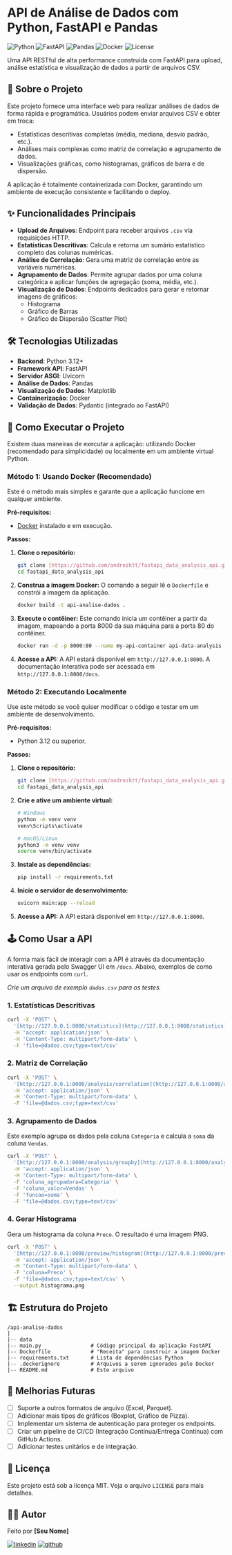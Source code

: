 # API de Análise de Dados com Python, FastAPI e Pandas

![Python](https://img.shields.io/badge/Python-3.12+-blue?logo=python&logoColor=white)
![FastAPI](https://img.shields.io/badge/FastAPI-0.116-blue?logo=fastapi&logoColor=white)
![Pandas](https://img.shields.io/badge/Pandas-2.3-blue?logo=pandas&logoColor=white)
![Docker](https://img.shields.io/badge/Docker-Ready-blue?logo=docker&logoColor=white)
![License](https://img.shields.io/badge/License-MIT-green)

Uma API RESTful de alta performance construída com FastAPI para upload, análise estatística e visualização de dados a partir de arquivos CSV.

## 📖 Sobre o Projeto

Este projeto fornece uma interface web para realizar análises de dados de forma rápida e programática. Usuários podem enviar arquivos CSV e obter em troca:
-   Estatísticas descritivas completas (média, mediana, desvio padrão, etc.).
-   Análises mais complexas como matriz de correlação e agrupamento de dados.
-   Visualizações gráficas, como histogramas, gráficos de barra e de dispersão.

A aplicação é totalmente containerizada com Docker, garantindo um ambiente de execução consistente e facilitando o deploy.

## ✨ Funcionalidades Principais

-   **Upload de Arquivos**: Endpoint para receber arquivos `.csv` via requisições HTTP.
-   **Estatísticas Descritivas**: Calcula e retorna um sumário estatístico completo das colunas numéricas.
-   **Análise de Correlação**: Gera uma matriz de correlação entre as variáveis numéricas.
-   **Agrupamento de Dados**: Permite agrupar dados por uma coluna categórica e aplicar funções de agregação (soma, média, etc.).
-   **Visualização de Dados**: Endpoints dedicados para gerar e retornar imagens de gráficos:
    -   Histograma
    -   Gráfico de Barras
    -   Gráfico de Dispersão (Scatter Plot)

## 🛠️ Tecnologias Utilizadas

-   **Backend**: Python 3.12+
-   **Framework API**: FastAPI
-   **Servidor ASGI**: Uvicorn
-   **Análise de Dados**: Pandas
-   **Visualização de Dados**: Matplotlib
-   **Containerização**: Docker
-   **Validação de Dados**: Pydantic (integrado ao FastAPI)

## 🚀 Como Executar o Projeto

Existem duas maneiras de executar a aplicação: utilizando Docker (recomendado para simplicidade) ou localmente em um ambiente virtual Python.

### Método 1: Usando Docker (Recomendado)

Este é o método mais simples e garante que a aplicação funcione em qualquer ambiente.

**Pré-requisitos:**
-   [Docker](https://www.docker.com/products/docker-desktop/) instalado e em execução.

**Passos:**
1.  **Clone o repositório:**
    ```bash
    git clone [https://github.com/andrezktt/fastapi_data_analysis_api.git]
    cd fastapi_data_analysis_api
    ```

2.  **Construa a imagem Docker:**
    O comando a seguir lê o `Dockerfile` e constrói a imagem da aplicação.
    ```bash
    docker build -t api-analise-dados .
    ```

3.  **Execute o contêiner:**
    Este comando inicia um contêiner a partir da imagem, mapeando a porta 8000 da sua máquina para a porta 80 do contêiner.
    ```bash
    docker run -d -p 8000:80 --name my-api-container api-data-analysis
    ```

4.  **Acesse a API:**
    A API estará disponível em `http://127.0.0.1:8000`. A documentação interativa pode ser acessada em `http://127.0.0.1:8000/docs`.

### Método 2: Executando Localmente

Use este método se você quiser modificar o código e testar em um ambiente de desenvolvimento.

**Pré-requisitos:**
-   Python 3.12 ou superior.

**Passos:**
1.  **Clone o repositório:**
    ```bash
    git clone [https://github.com/andrezktt/fastapi_data_analysis_api.git]
    cd fastapi_data_analysis_api
    ```
2.  **Crie e ative um ambiente virtual:**
    ```bash
    # Windows
    python -m venv venv
    venv\Scripts\activate

    # macOS/Linux
    python3 -m venv venv
    source venv/bin/activate
    ```

3.  **Instale as dependências:**
    ```bash
    pip install -r requirements.txt
    ```

4.  **Inicie o servidor de desenvolvimento:**
    ```bash
    uvicorn main:app --reload
    ```

5.  **Acesse a API:**
    A API estará disponível em `http://127.0.0.1:8000`.

## 🕹️ Como Usar a API

A forma mais fácil de interagir com a API é através da documentação interativa gerada pelo Swagger UI em `/docs`. Abaixo, exemplos de como usar os endpoints com `curl`.

*Crie um arquivo de exemplo `dados.csv` para os testes.*

### 1. Estatísticas Descritivas
```bash
curl -X 'POST' \
  '[http://127.0.0.1:8000/statistics](http://127.0.0.1:8000/statistics)' \
  -H 'accept: application/json' \
  -H 'Content-Type: multipart/form-data' \
  -F 'file=@dados.csv;type=text/csv'
```

### 2. Matriz de Correlação
```bash
curl -X 'POST' \
  '[http://127.0.0.1:8000/analysis/correlation](http://127.0.0.1:8000/analysis/correlation)' \
  -H 'accept: application/json' \
  -H 'Content-Type: multipart/form-data' \
  -F 'file=@dados.csv;type=text/csv'
```

### 3. Agrupamento de Dados
Este exemplo agrupa os dados pela coluna `Categoria` e calcula a `soma` da coluna `Vendas`.
```bash
curl -X 'POST' \
  '[http://127.0.0.1:8000/analysis/groupby](http://127.0.0.1:8000/analysis/groupby)' \
  -H 'accept: application/json' \
  -H 'Content-Type: multipart/form-data' \
  -F 'coluna_agrupadora=Categoria' \
  -F 'coluna_valor=Vendas' \
  -F 'funcao=soma' \
  -F 'file=@dados.csv;type=text/csv'
```

### 4. Gerar Histograma
Gera um histograma da coluna `Preco`. O resultado é uma imagem PNG.
```bash
curl -X 'POST' \
  '[http://127.0.0.1:8000/preview/histogram](http://127.0.0.1:8000/preview/histogram)' \
  -H 'accept: application/json' \
  -H 'Content-Type: multipart/form-data' \
  -F 'coluna=Preco' \
  -F 'file=@dados.csv;type=text/csv' \
  --output histograma.png
```

## 🏗️ Estrutura do Projeto
```
/api-analise-dados
|
|-- data 
|-- main.py                # Código principal da aplicação FastAPI
|-- Dockerfile             # "Receita" para construir a imagem Docker
|-- requirements.txt       # Lista de dependências Python
|-- .dockerignore          # Arquivos a serem ignorados pelo Docker
|-- README.md              # Este arquivo
```

## 🔮 Melhorias Futuras

-   [ ] Suporte a outros formatos de arquivo (Excel, Parquet).
-   [ ] Adicionar mais tipos de gráficos (Boxplot, Gráfico de Pizza).
-   [ ] Implementar um sistema de autenticação para proteger os endpoints.
-   [ ] Criar um pipeline de CI/CD (Integração Contínua/Entrega Contínua) com GitHub Actions.
-   [ ] Adicionar testes unitários e de integração.

## 📄 Licença

Este projeto está sob a licença MIT. Veja o arquivo `LICENSE` para mais detalhes.

## 👨‍💻 Autor

Feito por **[Seu Nome]**

[![linkedin](https://img.shields.io/badge/linkedin-0A66C2?style=for-the-badge&logo=linkedin&logoColor=white)](https://www.linkedin.com/in/andrezicatti/)
[![github](https://img.shields.io/badge/github-000?style=for-the-badge&logo=github&logoColor=white)](https://github.com/andrezktt)